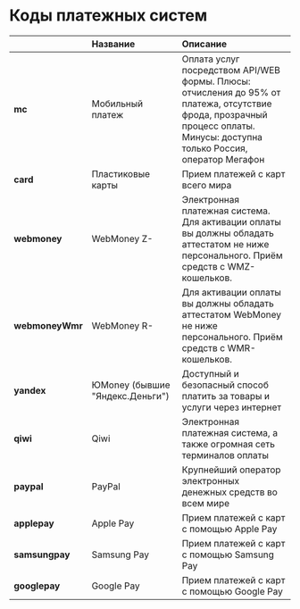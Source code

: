 # Коды платежных систем

|  | **Название**   | **Описание** |
| :--- | :--- | :--- |
| **mc** | Мобильный платеж | Оплата услуг посредством API/WEB формы.  Плюсы: отчисления до 95% от платежа, отсутствие фрода, прозрачный процесс оплаты.  Минусы: доступна только Россия, оператор Мегафон |
| **card** | Пластиковые карты | Прием платежей с карт всего мира |
| **webmoney** | WebMoney Z- | Электронная платежная система. Для активации оплаты вы должны обладать аттестатом не ниже персонального. Приём средств с WMZ-кошельков. |
| **webmoneyWmr** | WebMoney R- | Для активации оплаты вы должны обладать аттестатом WebMoney не ниже персонального. Приём средств с WMR-кошельков. |
| **yandex** | ЮMoney \(бывшие "Яндекс.Деньги"\) | Доступный и безопасный способ платить за товары и услуги через интернет |
| **qiwi** | Qiwi | Электронная платежная система, а также огромная сеть терминалов оплаты |
| **paypal** | PayPal | Крупнейший оператор электронных денежных средств во всем мире |
| **applepay** | Apple Pay | Прием платежей с карт с помощью Apple Pay |
| **samsungpay** | Samsung Pay | Прием платежей с карт с помощью Samsung Pay |
| **googlepay** | Google Pay | Прием платежей с карт с помощью Google Pay |

